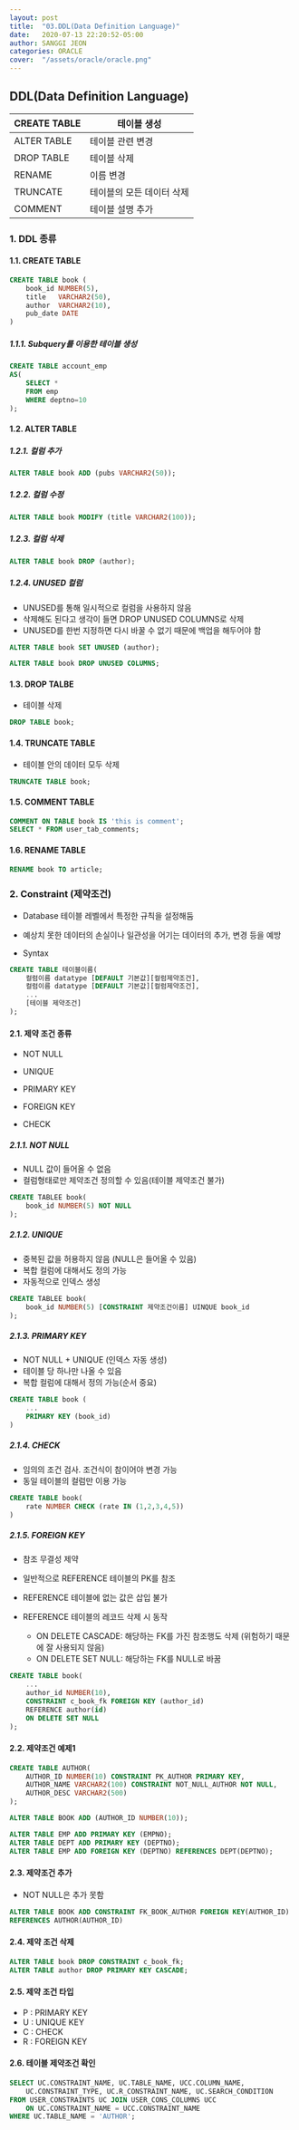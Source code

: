 ```yaml
---
layout: post
title:  "03.DDL(Data Definition Language)"
date:   2020-07-13 22:20:52-05:00
author: SANGGI JEON
categories: ORACLE
cover:  "/assets/oracle/oracle.png"
---
```




## DDL(Data Definition Language)

| CREATE TABLE | 테이블 생성               |
| ------------ | ------------------------- |
| ALTER TABLE  | 테이블 관련 변경          |
| DROP TABLE   | 테이블 삭제               |
| RENAME       | 이름 변경                 |
| TRUNCATE     | 테이블의 모든 데이터 삭제 |
| COMMENT      | 테이블 설명 추가          |

### 1. DDL 종류

#### 1.1. CREATE TABLE

```sql
CREATE TABLE book (
    book_id NUMBER(5),
    title	VARCHAR2(50),
    author	VARCHAR2(10),
    pub_date DATE
)
```

##### 1.1.1. Subquery를 이용한 테이블 생성

```sql
CREATE TABLE account_emp
AS(
    SELECT *
    FROM emp
    WHERE deptno=10
);
```

#### 1.2. ALTER TABLE

##### 1.2.1. 컬럼 추가

```sql
ALTER TABLE book ADD (pubs VARCHAR2(50));
```

##### 1.2.2. 컬럼 수정

```sql
ALTER TABLE book MODIFY (title VARCHAR2(100));
```

##### 1.2.3. 컬럼 삭제

```sql
ALTER TABLE book DROP (author);
```

##### 1.2.4. UNUSED 컬럼

- UNUSED를 통해 일시적으로 컬럼을 사용하지 않음
- 삭제해도 된다고 생각이 들면 DROP UNUSED COLUMNS로 삭제
- UNUSED를 한번 지정하면 다시 바꿀 수 없기 때문에 백업을 해두어야 함

```sql
ALTER TABLE book SET UNUSED (author);
```

```sql
ALTER TABLE book DROP UNUSED COLUMNS;
```

#### 1.3. DROP TALBE

- 테이블 삭제

```sql
DROP TABLE book;
```

#### 1.4. TRUNCATE TABLE

- 테이블 안의 데이터 모두 삭제

```sql
TRUNCATE TABLE book;
```

#### 1.5. COMMENT TABLE

```sql
COMMENT ON TABLE book IS 'this is comment';
SELECT * FROM user_tab_comments;
```

#### 1.6. RENAME TABLE

```sql
RENAME book TO article;
```



### 2. Constraint (제약조건)

- Database 테이블 레벨에서 특정한 규칙을 설정해둠

- 예상치 못한 데이터의 손실이나 일관성을 어기는 데이터의 추가, 변경 등을 예방

- Syntax

```sql
CREATE TABLE 테이블이름(
    컬럼이름 datatype [DEFAULT 기본값][컬럼제약조건],
    컬럼이름 datatype [DEFAULT 기본값][컬럼제약조건],
	...
    [테이블 제약조건]
);
```

#### 2.1. 제약 조건 종류

- NOT NULL

- UNIQUE
- PRIMARY KEY
- FOREIGN KEY
- CHECK

##### 2.1.1. NOT NULL

- NULL 값이 들어올 수 없음
- 컬럼형태로만 제약조건 정의할 수 있음(테이블 제약조건 불가)

```sql
CREATE TABLEE book(
    book_id NUMBER(5) NOT NULL
);
```

##### 2.1.2. UNIQUE

- 중복된 값을 허용하지 않음 (NULL은 들어올 수 있음)
- 복합 컬럼에 대해서도 정의 가능
- 자동적으로 인덱스 생성

```sql
CREATE TABLEE book(
    book_id NUMBER(5) [CONSTRAINT 제약조건이름] UINQUE book_id
);
```

##### 2.1.3. PRIMARY KEY

- NOT NULL + UNIQUE (인덱스 자동 생성)
- 테이블 당 하나만 나올 수 있음
- 복합 컬럼에 대해서 정의 가능(순서 중요)

```sql
CREATE TABLE book (
	...
    PRIMARY KEY (book_id)
)
```

##### 2.1.4. CHECK

- 임의의 조건 검사. 조건식이 참이어야 변경 가능
- 동일 테이블의 컬럼만 이용 가능

```sql
CREATE TABLE book(
    rate NUMBER CHECK (rate IN (1,2,3,4,5))
)
```



##### 2.1.5. FOREIGN KEY

- 참조 무결성 제약

- 일반적으로 REFERENCE 테이블의 PK를 참조
- REFERENCE 테이블에 없는 값은 삽입 불가
- REFERENCE 테이블의 레코드 삭제 시 동작
  - ON DELETE CASCADE: 해당하는 FK를 가진 참조행도 삭제 (위험하기 때문에 잘 사용되지 않음)
  - ON DELETE SET NULL: 해당하는 FK를 NULL로 바꿈

```sql
CREATE TABLE book(
    ...
    author_id NUMBER(10),
    CONSTRAINT c_book_fk FOREIGN KEY (author_id)
    REFERENCE author(id)
    ON DELETE SET NULL
);
```

#### 2.2. 제약조건 예제1

```sql
CREATE TABLE AUTHOR(
    AUTHOR_ID NUMBER(10) CONSTRAINT PK_AUTHOR PRIMARY KEY,
    AUTHOR_NAME VARCHAR2(100) CONSTRAINT NOT_NULL_AUTHOR NOT NULL,
    AUTHOR_DESC VARCHAR2(500)
);
```

```sql
ALTER TABLE BOOK ADD (AUTHOR_ID NUMBER(10));
```

```sql
ALTER TABLE EMP ADD PRIMARY KEY (EMPNO);
ALTER TABLE DEPT ADD PRIMARY KEY (DEPTNO);
ALTER TABLE EMP ADD FOREIGN KEY (DEPTNO) REFERENCES DEPT(DEPTNO);
```

#### 2.3. 제약조건 추가

- NOT NULL은 추가 못함

```sql
ALTER TABLE BOOK ADD CONSTRAINT FK_BOOK_AUTHOR FOREIGN KEY(AUTHOR_ID)
REFERENCES AUTHOR(AUTHOR_ID)
```

#### 2.4. 제약 조건 삭제

```sql
ALTER TABLE book DROP CONSTRAINT c_book_fk;
ALTER TABLE author DROP PRIMARY KEY CASCADE;
```

#### 2.5. 제약 조건 타입

- P : PRIMARY KEY
- U : UNIQUE KEY
- C : CHECK
- R : FOREIGN KEY

#### 2.6. 테이블 제약조건 확인

```sql
SELECT UC.CONSTRAINT_NAME, UC.TABLE_NAME, UCC.COLUMN_NAME,
	UC.CONSTRAINT_TYPE, UC.R_CONSTRAINT_NAME, UC.SEARCH_CONDITION
FROM USER_CONSTRAINTS UC JOIN USER_CONS_COLUMNS UCC
	ON UC.CONSTRAINT_NAME = UCC.CONSTRAINT_NAME
WHERE UC.TABLE_NAME = 'AUTHOR';
```

